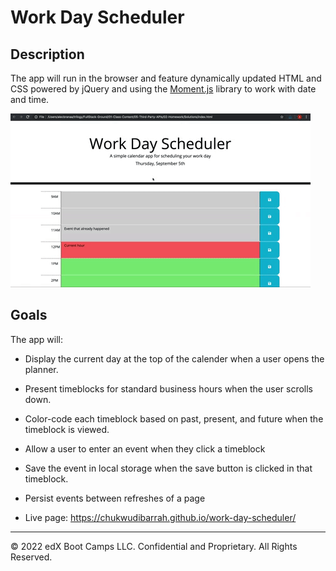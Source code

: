 # Work Day Scheduler

## Description

The app will run in the browser and feature dynamically updated HTML and CSS powered by jQuery and using the [Moment.js](https://momentjs.com/) library to work with date and time.

![A user clicks on slots on the color-coded calendar and edits the events.](./images/05-third-party-apis-homework-demo.gif)

## Goals

The app will:

* Display the current day at the top of the calender when a user opens the planner.
 
* Present timeblocks for standard business hours when the user scrolls down.
 
* Color-code each timeblock based on past, present, and future when the timeblock is viewed.
 
* Allow a user to enter an event when they click a timeblock

* Save the event in local storage when the save button is clicked in that timeblock.

* Persist events between refreshes of a page

* Live page: https://chukwudibarrah.github.io/work-day-scheduler/

---
© 2022 edX Boot Camps LLC. Confidential and Proprietary. All Rights Reserved.
